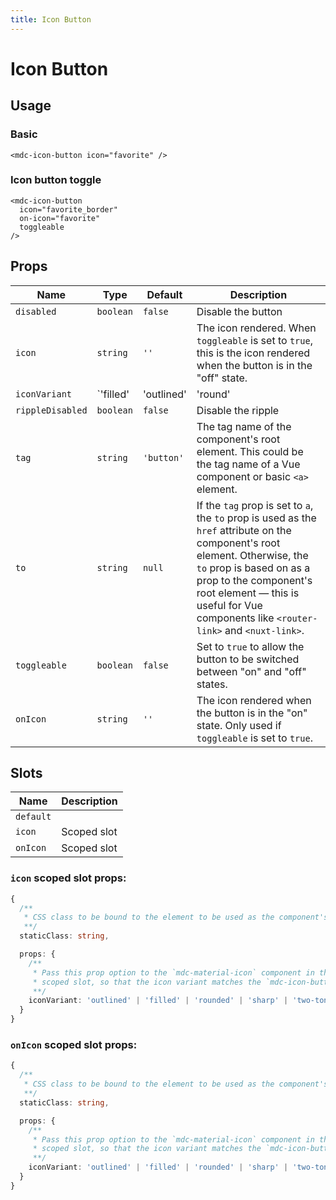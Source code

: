 ```yaml
---
title: Icon Button
---
```


# Icon Button

<v-icon-button-demo1 />

## Usage

### Basic

```vue
<mdc-icon-button icon="favorite" />
```

### Icon button toggle

```vue
<mdc-icon-button
  icon="favorite_border"
  on-icon="favorite"
  toggleable
/>
```

## Props

| Name | Type | Default | Description |
| ---- | ---- | ------- | ----------- |
| `disabled` | `boolean` | `false` | Disable the button |
| `icon` | `string` | `''` | The icon rendered. When `toggleable` is set to `true`, this is the icon rendered when the button is in the "off" state. |
| `iconVariant` | `'filled' | 'outlined' | 'round' | 'sharp' | 'two-tone'` | `'filled'` | Controls the appearance of the rendered icon. |
| `rippleDisabled` | `boolean` | `false` | Disable the ripple |
| `tag` | `string` | `'button'` | The tag name of the component's root element. This could be the tag name of a Vue component or basic `<a>` element. |
| `to` | `string` | `null` | If the `tag` prop is set to `a`, the `to` prop is used as the `href` attribute on the component's root element. Otherwise, the `to` prop is based on as a prop to the component's root element — this is useful for Vue components like `<router-link>` and `<nuxt-link>`. |
| `toggleable` | `boolean` | `false` | Set to `true` to allow the button to be switched between "on" and "off" states. |
| `onIcon` | `string` | `''` | The icon rendered when the button is in the "on" state. Only used if `toggleable` is set to `true`. |

## Slots

| Name        | Description |
| ----------- | ------------|
| `default`   |             |
| `icon`    | Scoped slot |
| `onIcon`  | Scoped slot |

### `icon` scoped slot props:

```typescript
{
  /**
   * CSS class to be bound to the element to be used as the component's root.
   **/
  staticClass: string,

  props: {
    /**
     * Pass this prop option to the `mdc-material-icon` component in this
     * scoped slot, so that the icon variant matches the `mdc-icon-button`.
     **/
    iconVariant: 'outlined' | 'filled' | 'rounded' | 'sharp' | 'two-tone'
  }
}
```

### `onIcon` scoped slot props:

```typescript
{
  /**
   * CSS class to be bound to the element to be used as the component's root.
   **/
  staticClass: string,

  props: {
    /**
     * Pass this prop option to the `mdc-material-icon` component in this
     * scoped slot, so that the icon variant matches the `mdc-icon-button`.
     **/
    iconVariant: 'outlined' | 'filled' | 'rounded' | 'sharp' | 'two-tone'
  }
}
```
